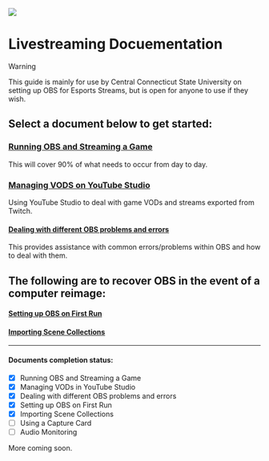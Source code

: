 ![](/../../../../CCSUEsports/OBS/blob/main/Assets/esports.png)

# Livestreaming Docuementation

> [!WARNING]
> This guide is mainly for use by Central Connecticut State University on setting up OBS for Esports Streams, but is open for anyone to use if they wish.

## Select a document below to get started:
### [Running OBS and Streaming a Game](/startup.md)
This will cover 90% of what needs to occur from day to day.
### [Managing VODS on YouTube Studio](/TS/ytstudio.md)
Using YouTube Studio to deal with game VODs and streams exported from Twitch.
#### [Dealing with different OBS problems and errors](/TS/README.md)
This provides assistance with common errors/problems within OBS and how to deal with them.


## The following are to recover OBS in the event of a computer reimage:
#### [Setting up OBS on First Run](/setup.md)
#### [Importing Scene Collections](/import.md)
---
#### Documents completion status:
- [x] Running OBS and Streaming a Game
- [x] Managing VODs in YouTube Studio
- [x] Dealing with different OBS problems and errors
- [x] Setting up OBS on First Run
- [x] Importing Scene Collections
- [ ] Using a Capture Card
- [ ] Audio Monitoring

More coming soon.